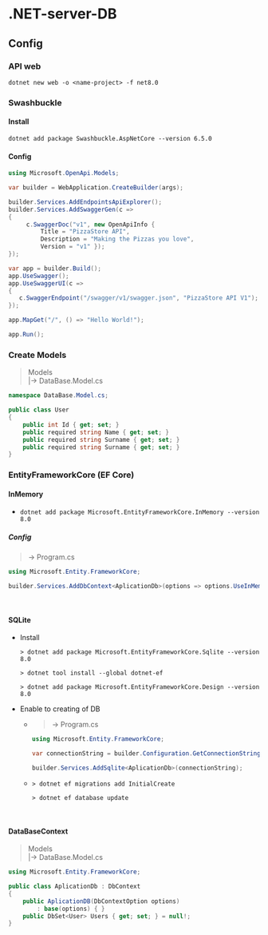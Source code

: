 # .NET-server-DB

## Config

### API web
```CLI de .NET
dotnet new web -o <name-project> -f net8.0
```

### Swashbuckle
#### Install
```CLI de .NET
dotnet add package Swashbuckle.AspNetCore --version 6.5.0
```
#### Config
```C#
using Microsoft.OpenApi.Models;

var builder = WebApplication.CreateBuilder(args);

builder.Services.AddEndpointsApiExplorer();
builder.Services.AddSwaggerGen(c =>
{
     c.SwaggerDoc("v1", new OpenApiInfo {
         Title = "PizzaStore API",
         Description = "Making the Pizzas you love",
         Version = "v1" });
});

var app = builder.Build();
app.UseSwagger();
app.UseSwaggerUI(c =>
{
   c.SwaggerEndpoint("/swagger/v1/swagger.json", "PizzaStore API V1");
});

app.MapGet("/", () => "Hello World!");

app.Run();
```

### Create Models
>  Models <br>
>  |→ DataBase.Model.cs
```C#
namespace DataBase.Model.cs;

public class User
{
    public int Id { get; set; }
    public required string Name { get; set; }
    public required string Surname { get; set; }
    public required string Surname { get; set; }
}
```
### EntityFrameworkCore (EF Core)
#### InMemory
- ```dotnet add package Microsoft.EntityFrameworkCore.InMemory --version 8.0```
##### Config 
>  → Program.cs
```C#
using Microsoft.Entity.FrameworkCore;

builder.Services.AddDbContext<AplicationDb>(options => options.UseInMemoryDatabase("items"));
```
<br>

#### SQLite
- Install
    ```
    > dotnet add package Microsoft.EntityFrameworkCore.Sqlite --version 8.0
    
    > dotnet tool install --global dotnet-ef
    
    > dotnet add package Microsoft.EntityFrameworkCore.Design --version 8.0
    ```
- Enable to creating of DB
    - >  → Program.cs
        ```C#
        using Microsoft.Entity.FrameworkCore;

        var connectionString = builder.Configuration.GetConnectionString("Aplication") ?? "Data Source=Aplication.db";

        builder.Services.AddSqlite<AplicationDb>(connectionString);
        ```
    -   ```CLI de .NET
        > dotnet ef migrations add InitialCreate
        
        > dotnet ef database update
        ```
<br>

#### DataBaseContext
>  Models <br>
>  |→ DataBase.Model.cs
```c#
using Microsoft.Entity.FrameworkCore;

public class AplicationDb : DbContext
{
    public AplicationDB(DbContextOption options)
        : base(options) { }
    public DbSet<User> Users { get; set; } = null!;
}
```